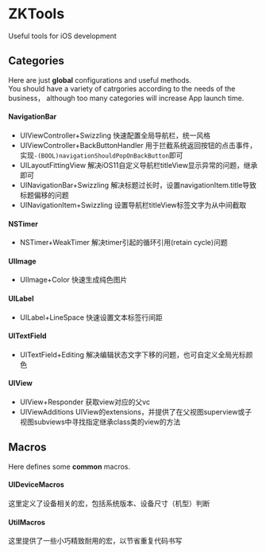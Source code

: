 # ZKTools
Useful tools for iOS development

## Categories
Here are just **global** configurations and useful methods.  
You should have a variety of catrgories according to the needs of the business， although too many categories will increase App launch time.

#### NavigationBar
- UIViewController+Swizzling  快速配置全局导航栏，统一风格
- UIViewController+BackButtonHandler  用于拦截系统返回按钮的点击事件，实现`-(BOOL)navigationShouldPopOnBackButton`即可
- UILayoutFittingView 解决iOS11自定义导航栏titleView显示异常的问题，继承即可
- UINavigationBar+Swizzling 解决标题过长时，设置navigationItem.title导致标题偏移的问题
- UINavigationItem+Swizzling 设置导航栏titleView标签文字为从中间截取

#### NSTimer
- NSTimer+WeakTimer 解决timer引起的循环引用(retain cycle)问题

#### UIImage
- UIImage+Color 快速生成纯色图片

#### UILabel
- UILabel+LineSpace 快速设置文本标签行间距

#### UITextField
- UITextField+Editing 解决编辑状态文字下移的问题，也可自定义全局光标颜色

#### UIView
- UIView+Responder 获取view对应的父vc
- UIViewAdditions UIView的extensions，并提供了在父视图superview或子视图subviews中寻找指定继承class类的view的方法



## Macros
Here defines some **common** macros.  

#### UIDeviceMacros
这里定义了设备相关的宏，包括系统版本、设备尺寸（机型）判断

#### UtilMacros
这里提供了一些小巧精致耐用的宏，以节省重复代码书写

